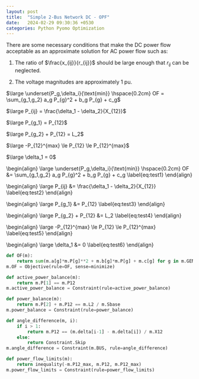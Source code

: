 ```yaml
---
layout: post
title:  "Simple 2-Bus Network DC - OPF"
date:   2024-02-29 09:30:36 +0530
categories: Python Pyomo Optimization
---
```


There are some necessary conditions that make the DC power flow acceptable as an approximate solution for AC power flow such as:

1. The ratio of $\frac{x_{ij}}{r_{ij}}$ should be large enough that $r_{ij}$ can be neglected.

2. The voltage magnitudes are approximately $1$ pu.


$\large \underset{P_g,\delta_i}{\text{min}} \hspace{0.2cm} OF = \sum_{g_1,g_2} a_g P_{g}^2 + b_g P_{g} + c_g$

$\large P_{ij} = \frac{\delta_1 - \delta_2}{X_{12}}$

$\large P_{g_1} = P_{12}$

$\large P_{g_2} + P_{12} = L_2$

$\large -P_{12}^{max} \le P_{12} \le P_{12}^{max}$

$\large \delta_1 = 0$


\begin{align}
	\large \underset{P_g,\delta_i}{\text{min}} \hspace{0.2cm} OF &= \sum_{g_1,g_2} a_g P_{g}^2 + b_g P_{g} + c_g \label{eq:test1}
\end{align}

\begin{align}
	\large P_{ij} &= \frac{\delta_1 - \delta_2}{X_{12}} \label{eq:test2}
\end{align}

\begin{align}
	\large P_{g_1} &= P_{12} \label{eq:test3}
\end{align}

\begin{align}
	\large P_{g_2} + P_{12} &= L_2 \label{eq:test4}
\end{align}

\begin{align}
	\large -P_{12}^{max} \le P_{12} \le P_{12}^{max} \label{eq:test5}
\end{align}

\begin{align}
	\large \delta_1 &= 0 \label{eq:test6}
\end{align}




```python
def OF(m):
    return sum(m.a[g]*m.P[g]**2 + m.b[g]*m.P[g] + m.c[g] for g in m.GEN)
m.OF = Objective(rule=OF, sense=minimize)

def active_power_balance(m):
    return m.P[1] == m.P12
m.active_power_balance = Constraint(rule=active_power_balance)

def power_balance(m):
    return m.P[2] + m.P12 == m.L2 / m.Sbase
m.power_balance = Constraint(rule=power_balance)

def angle_difference(m, i):
    if i > 1:
        return m.P12 == (m.delta[i-1] - m.delta[i]) / m.X12
    else:
        return Constraint.Skip
m.angle_difference = Constraint(m.BUS, rule=angle_difference)

def power_flow_limits(m):
    return inequality(-m.P12_max, m.P12, m.P12_max)
m.power_flow_limits = Constraint(rule=power_flow_limits)
```

